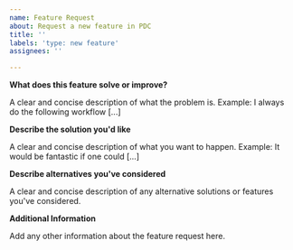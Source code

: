 ```yaml
---
name: Feature Request
about: Request a new feature in PDC
title: ''
labels: 'type: new feature'
assignees: ''

---
```


**What does this feature solve or improve?**

A clear and concise description of what the problem is.
Example: I always do the following workflow [...]

**Describe the solution you'd like**

A clear and concise description of what you want to happen.
Example: It would be fantastic if one could [...]

**Describe alternatives you've considered**

A clear and concise description of any alternative solutions or features you've considered.

**Additional Information**

Add any other information about the feature request here.
